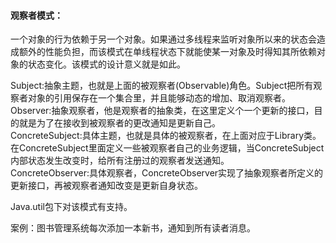 #### 观察者模式：
  一个对象的行为依赖于另一个对象。如果通过多线程来监听对象所以来的状态会造成额外的性能负担，而该模式在单线程状态下就能使某一对象及时得知其所依赖对象的状态变化。该模式的设计意义就是如此。
  
  Subject:抽象主题，也就是上面的被观察者(Observable)角色。Subject把所有观察者对象的引用保存在一个集合里，并且能够动态的增加、取消观察者。  
  Observer:抽象观察者，他是观察者的抽象类，在这里定义个一个更新的接口，目的就是为了在接收到被观察者的更改通知是更新自己。  
  ConcreteSubject:具体主题，也就是具体的被观察者，在上面对应于Library类。在ConcreteSubject里面定义一些被观察者自己的业务逻辑，当ConcreteSubject内部状态发生改变时，给所有注册过的观察者发送通知。  
  ConcreteObserver:具体观察者，ConcreteObserver实现了抽象观察者所定义的更新接口，再被观察者通知改变是更新自身状态。   
  
  Java.util包下对该模式有支持。
  
  
  案例：图书管理系统每次添加一本新书，通知到所有读者消息。